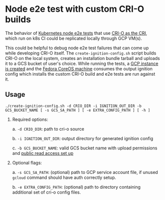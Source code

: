 # Node e2e test with custom CRI-O builds

The behavior of [Kubernetes node e2e tests](https://github.com/kubernetes/community/blob/41289f0f7e1fdc559c24e09c8e66c1f805fdfd52/contributors/devel/sig-node/e2e-node-tests.md)
that use [CRI-O as the CRI](https://github.com/kubernetes/test-infra/tree/859a94267c109ec709326f60cadf5add07e87cf4/jobs/e2e_node/crio),
which run on k8s CI could be replicated locally through GCP VM(s).

This could be helpful to debug node e2e test failures that can come up
while developing CRI-O itself. The `create-ignition-config.sh` script builds
CRI-O on the local system, creates an installation bundle tarball and uploads
it to a GCS bucket of user's choice.
While running the tests, a [GCP instance is created](https://github.com/kubernetes/community/blob/41289f0f7e1fdc559c24e09c8e66c1f805fdfd52/contributors/devel/sig-node/e2e-node-tests.md#remotely)
and the [Fedora CoreOS machine](https://github.com/kubernetes/test-infra/tree/859a94267c109ec709326f60cadf5add07e87cf4/jobs/e2e_node/crio/latest)
consumes the output ignition config which installs the custom CRI-O build
and e2e tests are run against it.

## Usage

<!-- markdownlint-disable MD013 -->

```shell
./create-ignition-config.sh -d CRIO_DIR -i IGNITION_OUT_DIR -b GCS_BUCKET_NAME [ -s GCS_SA_PATH ] [ -e EXTRA_CONFIG_PATH ] [ -h ]
```

<!-- markdownlint-enable MD013 -->

1. Required options:

   a. `-d CRIO_DIR`: path to cri-o source

   b. `-i IGNITION_OUT_DIR`: output directory for generated ignition config

   c. `-b GCS_BUCKET_NAME`: valid GCS bucket name with upload permissions and
   [public read access set up](https://cloud.google.com/storage/docs/access-control/making-data-public)

2. Optional flags:

   a. `-s GCS_SA_PATH`: (optional) path to GCP service account file,
   if unused `gcloud` command should have auth correctly setup.

   b. `-e EXTRA_CONFIG_PATH`: (optional) path to directory containing
   additional set of cri-o config files.
